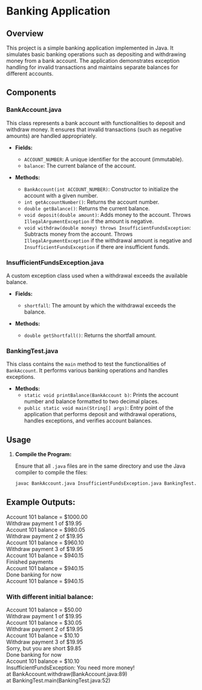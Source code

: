 # Banking Application

## Overview

This project is a simple banking application implemented in Java. It simulates basic banking operations such as depositing and withdrawing money from a bank account. The application demonstrates exception handling for invalid transactions and maintains separate balances for different accounts.

## Components

### BankAccount.java

This class represents a bank account with functionalities to deposit and withdraw money. It ensures that invalid transactions (such as negative amounts) are handled appropriately.

- **Fields:**
    - `ACCOUNT_NUMBER`: A unique identifier for the account (immutable).
    - `balance`: The current balance of the account.

- **Methods:**
    - `BankAccount(int ACCOUNT_NUMBER)`: Constructor to initialize the account with a given number.
    - `int getAccountNumber()`: Returns the account number.
    - `double getBalance()`: Returns the current balance.
    - `void deposit(double amount)`: Adds money to the account. Throws `IllegalArgumentException` if the amount is negative.
    - `void withdraw(double money) throws InsufficientFundsException`: Subtracts money from the account. Throws `IllegalArgumentException` if the withdrawal amount is negative and `InsufficientFundsException` if there are insufficient funds.

### InsufficientFundsException.java

A custom exception class used when a withdrawal exceeds the available balance.

- **Fields:**
    - `shortfall`: The amount by which the withdrawal exceeds the balance.

- **Methods:**
    - `double getShortfall()`: Returns the shortfall amount.

### BankingTest.java

This class contains the `main` method to test the functionalities of `BankAccount`. It performs various banking operations and handles exceptions.

- **Methods:**
    - `static void printBalance(BankAccount b)`: Prints the account number and balance formatted to two decimal places.
    - `public static void main(String[] args)`: Entry point of the application that performs deposit and withdrawal operations, handles exceptions, and verifies account balances.

## Usage

1. **Compile the Program:**

   Ensure that all `.java` files are in the same directory and use the Java compiler to compile the files:
   ```bash
   javac BankAccount.java InsufficientFundsException.java BankingTest.java

## Example Outputs: 
Account 101 balance = $1000.00 <br>
Withdraw payment 1 of $19.95<br>
Account 101 balance = $980.05<br>
Withdraw payment 2 of $19.95<br>
Account 101 balance = $960.10<br>
Withdraw payment 3 of $19.95<br>
Account 101 balance = $940.15<br>
Finished payments<br>
Account 101 balance = $940.15<br>
Done banking for now<br>
Account 101 balance = $940.15<br>

### With different initial balance: 
Account 101 balance = $50.00<br>
Withdraw payment 1 of $19.95<br>
Account 101 balance = $30.05<br>
Withdraw payment 2 of $19.95<br>
Account 101 balance = $10.10<br>
Withdraw payment 3 of $19.95<br>
Sorry, but you are short $9.85<br>
Done banking for now<br>
Account 101 balance = $10.10<br>
InsufficientFundsException: You need more money!<br>
at BankAccount.withdraw(BankAccount.java:89)<br>
at BankingTest.main(BankingTest.java:52)<br>
